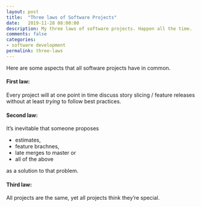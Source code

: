 ```yaml
---
layout: post
title:  "Three laws of Software Projects"
date:   2019-11-28 08:00:00
description: My three laws of software projects. Happen all the time.
comments: false
categories:
- software development
permalink: three-laws
---
```


Here are some aspects that all software projects have in common. 

#### First law:
Every project will at one point in time discuss story slicing / feature releases without at least _trying_ to follow best practices.

#### Second law:
It’s inevitable that someone proposes 
- estimates,
- feature brachnes,
- late merges to master or
- all of the above

as a solution to that problem.

#### Third law:
All projects are the same, yet all projects think they’re special.
